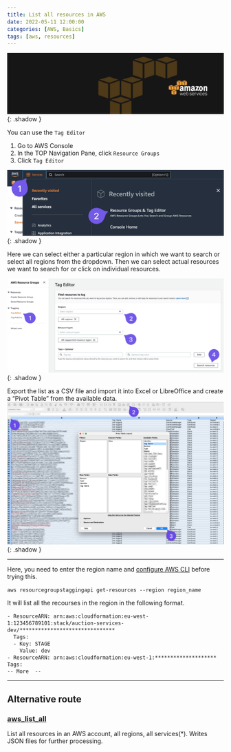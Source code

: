 ```yaml
---
title: List all resources in AWS
date: 2022-05-11 12:00:00
categories: [AWS, Basics]
tags: [aws, resources]
---
```

<script defer data-domain="senad-d.github.io" src="https://plus.seki.ink/js/script.js"></script>
![](https://github.com/senad-d/senad-d.github.io/blob/main/_media/images/backgroun.png?raw=true){: .shadow }

You can use the `Tag Editor`

1.  Go to AWS Console
2.  In the TOP Navigation Pane, click `Resource Groups`
3.  Click `Tag Editor`


![](https://github.com/senad-d/senad-d.github.io/blob/main/_media/images/20221115145424.png?raw=true){: .shadow }

Here we can select either a particular region in which we want to search or select all regions from the dropdown. Then we can select actual resources we want to search for or click on individual resources.

![](https://github.com/senad-d/senad-d.github.io/blob/main/_media/images/20221115145556.png?raw=true){: .shadow }

Export the list as a CSV file and import it into Excel or LibreOffice and create a “Pivot Table” from the available data.
![](https://github.com/senad-d/senad-d.github.io/blob/main/_media/images/20221116100649.png?raw=true){: .shadow }


---

Here, you need to enter the region name and [configure AWS CLI](https://docs.aws.amazon.com/cli/latest/userguide/cli-chap-configure.html) before trying this.

```shell
aws resourcegroupstaggingapi get-resources --region region_name
```

It will list all the recourses in the region in the following format.

```shell
- ResourceARN: arn:aws:cloudformation:eu-west-1:123456789101:stack/auction-services-dev/*******************************
  Tags:
  - Key: STAGE
    Value: dev
- ResourceARN: arn:aws:cloudformation:eu-west-1:********************
Tags:
-- More  --
```

---
## Alternative route

### [aws_list_all](https://github.com/JohannesEbke/aws_list_all)

List all resources in an AWS account, all regions, all services(*). Writes JSON files for further processing.